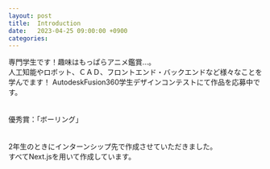 ```yaml
---
layout: post
title:  Introduction
date:   2023-04-25 09:00:00 +0900
categories:
---
```

専門学生です！趣味はもっぱらアニメ鑑賞...。<br/>
人工知能やロボット、ＣＡＤ、フロントエンド・バックエンドなど様々なことを学んでます！
AutodeskFusion360学生デザインコンテストにて作品を応募中です。<br/>
<br/>
<br/>
優秀賞：「ボーリング」<br/>
<br/>
<br/>
2年生のときにインターンシップ先で作成させていただきました。<br/>
すべてNext.jsを用いて作成しています。<br/>

